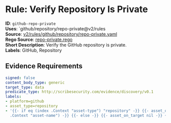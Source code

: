 # Rule: Verify Repository Is Private

**ID**: `github-repo-private`  
**Uses**: `github/repository/repo-private@v2/rules  
**Source**: [v2/rules/github/repository/repo-private.yaml](https://github.com/scribe-public/sample-policies/v2/rules/github/repository/repo-private.yaml)  
**Rego Source**: [repo-private.rego](https://github.com/scribe-public/sample-policies/v2/rules/github/repository/repo-private.rego)  
**Short Description**: Verify the GitHub repository is private.  
**Labels**: GitHub, Repository

## Evidence Requirements

```yaml
signed: false
content_body_type: generic
target_type: data
predicate_type: http://scribesecurity.com/evidence/discovery/v0.1
labels:
- platform=github
- asset_type=repository
- '{{- if eq (index .Context "asset-type") "repository" -}} {{- asset_on_target (index
  .Context "asset-name") -}} {{- else -}} {{- asset_on_target nil -}} {{- end -}}'
```
